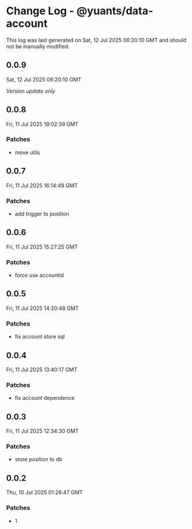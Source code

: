 # Change Log - @yuants/data-account

This log was last generated on Sat, 12 Jul 2025 06:20:10 GMT and should not be manually modified.

## 0.0.9
Sat, 12 Jul 2025 06:20:10 GMT

_Version update only_

## 0.0.8
Fri, 11 Jul 2025 19:02:39 GMT

### Patches

- move utils

## 0.0.7
Fri, 11 Jul 2025 16:14:49 GMT

### Patches

- add trigger to position

## 0.0.6
Fri, 11 Jul 2025 15:27:25 GMT

### Patches

- force use accountid

## 0.0.5
Fri, 11 Jul 2025 14:20:48 GMT

### Patches

- fix account store sql

## 0.0.4
Fri, 11 Jul 2025 13:40:17 GMT

### Patches

- fix account dependence

## 0.0.3
Fri, 11 Jul 2025 12:34:30 GMT

### Patches

- store position to db

## 0.0.2
Thu, 10 Jul 2025 01:26:47 GMT

### Patches

- 1

